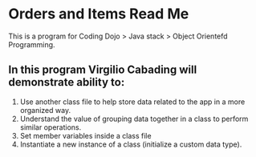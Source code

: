 # Orders and Items Read Me

This is a program for Coding Dojo > Java stack > Object Orientefd Programming.

## In this program Virgilio Cabading will demonstrate ability to:
1. Use another class file to help store data related to the app in a more organized way.
2. Understand the value of grouping data together in a class to perform similar operations.
3. Set member variables inside a class file
4. Instantiate a new instance of a class (initialize a custom data type).